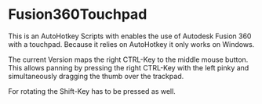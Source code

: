 # Fusion360Touchpad
This is an AutoHotkey Scripts with enables the use of Autodesk Fusion 360 with a touchpad. Because it relies on AutoHotkey it only works on Windows. 

The current Version maps the right CTRL-Key to the middle mouse button. This allows panning by pressing the right CTRL-Key with the left pinky and simultaneously dragging the thumb over the trackpad. 

For rotating the Shift-Key has to be pressed as well.
